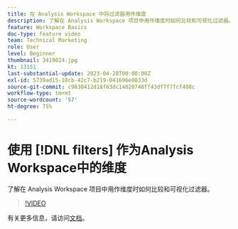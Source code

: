 ```yaml
---
title: 在 Analysis Workspace 中将过滤器用作维度
description: 了解在 Analysis Workspace 项目中用作维度时如何比较和可视化过滤器。
feature: Workspace Basics
doc-type: feature video
team: Technical Marketing
role: User
level: Beginner
thumbnail: 3419024.jpg
kt: 13151
last-substantial-update: 2023-04-28T00:00:00Z
exl-id: 5739ad15-18cb-42c7-b219-041696e0833d
source-git-commit: c9830412d18f63dc14020748ff43df7f7fcf408c
workflow-type: tm+mt
source-wordcount: '57'
ht-degree: 75%

---
```


# 使用 [!DNL filters] 作为Analysis Workspace中的维度

了解在 Analysis Workspace 项目中用作维度时如何比较和可视化过滤器。

>[!VIDEO](https://video.tv.adobe.com/v/3419024/?learn=on&quality=12)

有关更多信息，请访问[文档](https://experienceleague.adobe.com/docs/analytics-platform/using/cja-components/cja-filters/create-filters.html)。

